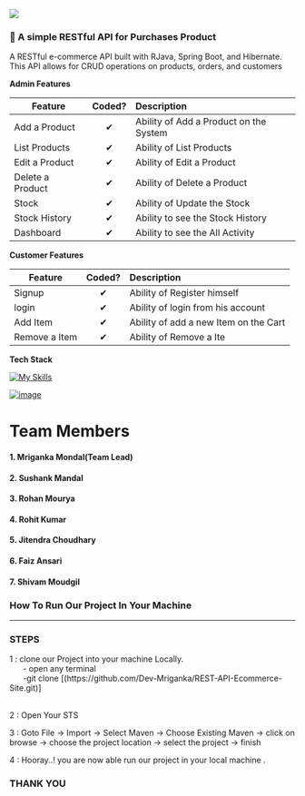 ![](http://imgur.com/t3teAxi.png)
### :handbag: A simple RESTful API for Purchases Product 
A RESTful e-commerce API built with RJava, Spring Boot, and Hibernate. This API allows for CRUD operations on products, orders, and customers

<b>Admin Features</b>

| Feature  |  Coded?       | Description  |
|----------|:-------------:|:-------------|
| Add a Product | &#10004; | Ability of Add a Product on the System |
| List Products | &#10004; | Ability of List Products |
| Edit a Product | &#10004; | Ability of Edit a Product |
| Delete a Product | &#10004; | Ability of Delete a Product |
| Stock | &#10004; | Ability of Update the Stock |
| Stock History | &#10004; | Ability to see the Stock History |
| Dashboard | &#10004; | Ability to see the All  Activity |

<b>Customer Features</b>

| Feature  |  Coded?       | Description  |
|----------|:-------------:|:-------------|
| Signup | &#10004; | Ability of Register himself |
| login | &#10004; | Ability of login from his account |
| Add Item | &#10004; | Ability of add a new Item on the Cart |
| Remove a Item | &#10004; | Ability of Remove a Ite


<b>Tech Stack</b>

[![My Skills](https://skillicons.dev/icons?i=java,js,react,mysql,spring,maven,hibernate,git,idea,vscode)](https://skillicons.dev)


[![image](https://www.linkpicture.com/q/E-commerce-er-digram.png)](https://www.linkpicture.com/view.php?img=LPic63b8349fcce66276270232)



# Team Members

<h4>1. Mriganka Mondal(Team Lead)</h4>

<h4>2. Sushank Mandal</h4>

<h4>3. Rohan Mourya</h4>

<h4>4. Rohit Kumar</h4>

<h4>5. Jitendra Choudhary </h4>

<h4>6. Faiz Ansari </h4>

<h4>7. Shivam Moudgil</h4>

### How To Run Our Project In Your Machine

---
<h3> STEPS</h3>
1 : clone our Project into your machine Locally.<br>
   &nbsp; &nbsp; &nbsp; - open any terminal <br>
    &nbsp; &nbsp; &nbsp; -git clone [(https://github.com/Dev-Mriganka/REST-API-Ecommerce-Site.git)] <br>
    <br>

2 : Open Your STS

3 : Goto File -> Import -> Select Maven -> Choose Existing Maven -> click on browse -> choose the project location 
            -> select the project -> finish 
            
4 : Hooray..! you are now able run our project in your local machine .


### THANK YOU

